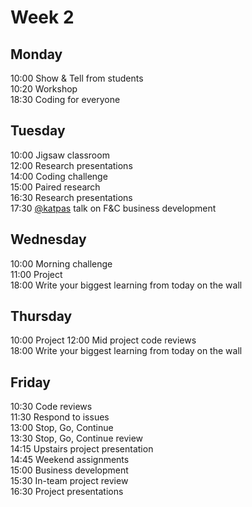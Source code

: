 # Week 2

## Monday
10:00 Show & Tell from students    
10:20 Workshop  
18:30 Coding for everyone

## Tuesday
10:00 Jigsaw classroom  
12:00 Research presentations  
14:00 Coding challenge  
15:00 Paired research    
16:30 Research presentations    
17:30 [@katpas](https://github.com/katpas) talk on F&C business development

## Wednesday
10:00 Morning challenge    
11:00 Project    
18:00 Write your biggest learning from today on the wall    

## Thursday
10:00 Project 
12:00 Mid project code reviews     
18:00 Write your biggest learning from today on the wall

## Friday
10:30 Code reviews    
11:30 Respond to issues     
13:00 Stop, Go, Continue     
13:30 Stop, Go, Continue review     
14:15 Upstairs project presentation    
14:45 Weekend assignments     
15:00 Business development      
15:30 In-team project review     
16:30 Project presentations

